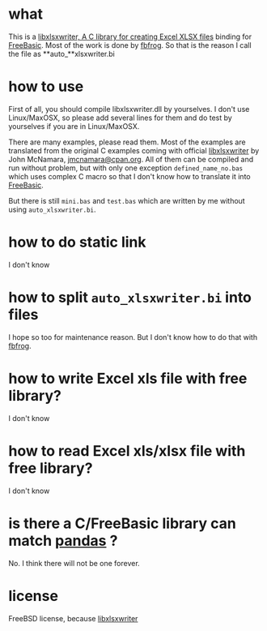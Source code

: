# what

This is a [libxlsxwriter, A C library for creating Excel XLSX files](https://github.com/jmcnamara/libxlsxwriter) binding for [FreeBasic](https://www.freebasic.net/). Most of the work is done by [fbfrog](https://github.com/dkl/fbfrog). So that is the reason I call the file as **auto_**xlsxwriter.bi



# how to use

First of all, you should compile libxlsxwriter.dll by yourselves. I don't use Linux/MaxOSX, so please add several lines for them and do test by yourselves if you are in Linux/MaxOSX.

There are many examples, please read them. Most of the examples are translated from the original C examples coming with official [libxlsxwriter](https://github.com/jmcnamara/libxlsxwriter) by John McNamara, jmcnamara@cpan.org. All of them can be compiled and run without problem, but with only one exception `defined_name_no.bas` which uses complex  C macro so that I don't know how to translate it into [FreeBasic](https://www.freebasic.net/).

But there is still `mini.bas` and `test.bas` which are written by me without using `auto_xlsxwriter.bi`.



# how to do static link

I don't know



# how to split `auto_xlsxwriter.bi` into files

I hope so too for maintenance reason. But I don't know how to do that with [fbfrog](https://github.com/dkl/fbfrog).



# how to write Excel xls file with free library?

I don't know



# how to read Excel xls/xlsx file with free library?

I don't know



# is there a C/FreeBasic library can match [pandas](https://pandas.pydata.org) ?

No. I think there will not be one forever.



# license

FreeBSD license, because [libxlsxwriter](https://github.com/jmcnamara/libxlsxwriter)









